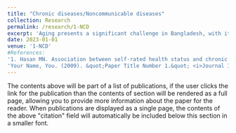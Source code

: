 ```yaml
---
title: "Chronic diseases/Noncommunicable diseases"
collection: Research
permalink: /research/1-NCD
excerpt: 'Aging presents a significant challenge in Bangladesh, with its impact progressively intensifying and leading to a range of serious consequences. Older adults often face new and complex health issues, with many suffering from chronic conditions. Research was conducted to assess the health status, depression, and daily functioning of elderly individuals in the Sylhet region of Bangladesh (1). Additionally, a major contemporary health issue is the rising prevalence of chronic diseases among young adults. This study aimed to identify risk factors for chronic disease and determine the prevalence of such conditions in individuals aged 18 to 39 (2).'
date: 2023-01-01
venue: '1-NCD'
#References: 
'1. Hasan MN. Association between self-rated health status and chronic diseases among the elderly in the Sylhet city of Bangladesh.  &quot;2019.&quot; <i>Asian J Med Biol Res</i>https://doi.org/10.3329/ajmbr.v5i3.43588'
'Your Name, You. (2009). &quot;Paper Title Number 1.&quot; <i>Journal 1</i>. 1(1).'
---
```


The contents above will be part of a list of publications, if the user clicks the link for the publication than the contents of section will be rendered as a full page, allowing you to provide more information about the paper for the reader. When publications are displayed as a single page, the contents of the above "citation" field will automatically be included below this section in a smaller font.
